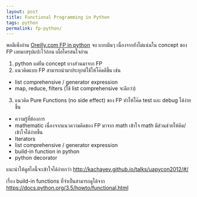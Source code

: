 ```yaml
---
layout: post
title: Functional Programming in Python
tags: python
permalink: fp-python/
---
```


พอดีเพิ่งอ่าน [Oreilly.com FP in python](http://www.oreilly.com/programming/free/files/functional-programming-python.pdf) จบ แบบมึนๆ เนื่องจากยังไม่แน่นใน concept
ของ FP เลยมาสรุปแปะไว้ก่อน เผื่อใครสนใจอ่าน

<!-- more -->

1. python แค่ยืม concept บางส่วนมาจาก FP
2. แนวคิดแบบ FP สามารถนำมาประยุกต์ใช้ให้โค๊ดดีขึ้น เช่น
  - list comprehensive / generator expression
  - map, reduce, filters (ใช้ list comprehensive จะดีกว่า)
3. แนวคิด Pure Functions (no side effect) ของ FP ทำให้โค๊ด test และ debug
ได้ง่ายขึ้น
  - ความรู้ที่ต้องการ
  - mathematic เนื่องจากแนวความคิดของ FP มาจาก math เข้าใจ math มีส่วนช่วยให้คิด/เข้าใจได้ง่ายขึ้น
  - Iterators
  - list comprehensive / generator expression
  - build-in function in python
  - python decorator

แนะนำให้ดูสไลนี้จะเข้าใจได้ง่ายกว่า
<http://kachayev.github.io/talks/uapycon2012/#/>

เรื่อง build-in functions ที่จำเป็นสามารถดูได้จาก
<https://docs.python.org/3.5/howto/functional.html>
